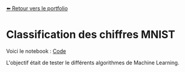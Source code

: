 [:arrow_left: Retour vers le portfolio](https://github.com/ThibaultLanthiez/Portfolio)

# Classification des chiffres MNIST

Voici le notebook : [Code](https://github.com/ThibaultLanthiez/Classification-chiffres-MNIST/blob/main/Projet_3_Classification_MNIST.ipynb)

L'objectif était de tester le différents algorithmes de Machine Learning.
